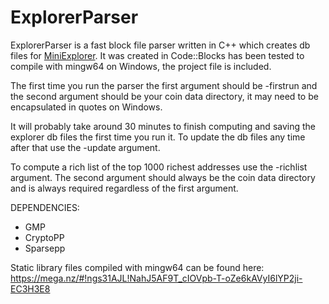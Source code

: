 # ExplorerParser

ExplorerParser is a fast block file parser written in C++ which creates db files for [MiniExplorer](https://github.com/MiniblockchainProject/MiniExplorer/). It was created in Code::Blocks has been tested to compile with mingw64 on Windows, the project file is included.

The first time you run the parser the first argument should be -firstrun and the second argument should be your coin data directory, it may need to be encapsulated in quotes on Windows.

It will probably take around 30 minutes to finish computing and saving the explorer db files the first time you run it. To update the db files any time after that use the -update argument.

To compute a rich list of the top 1000 richest addresses use the -richlist argument. The second argument should always be the coin data directory and is always required regardless of the first argument.

DEPENDENCIES:
- GMP
- CryptoPP
- Sparsepp

Static library files compiled with mingw64 can be found here: 
https://mega.nz/#!ngs31AJL!NahJ5AF9T_cIOVpb-T-oZe6kAVyI6lYP2ji-EC3H3E8